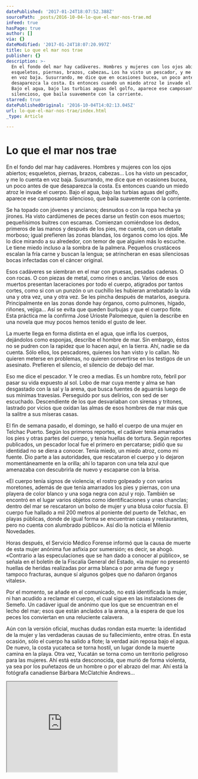 ```yaml
---
datePublished: '2017-01-24T18:07:52.388Z'
sourcePath: _posts/2016-10-04-lo-que-el-mar-nos-trae.md
inFeed: true
hasPage: true
author: []
via: {}
dateModified: '2017-01-24T18:07:20.997Z'
title: Lo que el mar nos trae
publisher: {}
description: >-
  En el fondo del mar hay cadáveres. Hombres y mujeres con los ojos abiertos;
  esqueletos, piernas, brazos, cabezas… Los ha visto un pescador, y me lo cuenta
  en voz baja. Susurrando, me dice que en ocasiones bucea, un poco antes de que
  desaparezca la costa. Es entonces cuando un miedo atroz le invade el cuerpo.
  Bajo el agua, bajo las turbias aguas del golfo, aparece ese camposanto
  silencioso, que baila suavemente con la corriente.
starred: true
datePublishedOriginal: '2016-10-04T14:02:13.045Z'
url: lo-que-el-mar-nos-trae/index.html
_type: Article

---
```

# Lo que el mar nos trae

En el fondo del mar hay cadáveres. Hombres y mujeres con los ojos abiertos; esqueletos, piernas, brazos, cabezas... Los ha visto un pescador, y me lo cuenta en voz baja. Susurrando, me dice que en ocasiones bucea, un poco antes de que desaparezca la costa. Es entonces cuando un miedo atroz le invade el cuerpo. Bajo el agua, bajo las turbias aguas del golfo, aparece ese camposanto silencioso, que baila suavemente con la corriente.

Se ha topado con jóvenes y ancianos; desnudos o con la ropa hecha ya jirones. Ha visto cardúmenes de peces darse un festín con esos muertos; pequeñísimos buitres con escamas. Comienzan comiéndose los dedos, primeros de las manos y después de los pies, me cuenta, con un detalle morboso; igual prefieren las zonas blandas, los órganos como los ojos. Me lo dice mirando a su alrededor, con temor de que alguien más lo escuche. Le tiene miedo incluso a la sombra de la palmera. Pequeños crustáceos escalan la fría carne y buscan la lengua; se atrincheran en esas silenciosas bocas infectadas con el cáncer original.

Esos cadáveres se siembran en el mar con gruesas, pesadas cadenas. O con rocas. O con piezas de metal, como rines o anclas. Varios de esos muertos presentan laceraciones por todo el cuerpo, atigrados por tantos cortes, como si con un punzón o un cuchillo les hubieran arrebatado la vida una y otra vez, una y otra vez. Se les pincha después de matarlos, asegura. Principalmente en las zonas donde hay órganos, como pulmones, hígado, riñones, vejiga... Así se evita que queden burbujas y que el cuerpo flote. Esta práctica me la confirma José Urioste Palomeque, quien la describe en una novela que muy pocos hemos tenido el gusto de leer.

La muerte llega en forma distinta en el agua, que infla los cuerpos, dejándolos como esponjas, describe el hombre de mar. Sin embargo, éstos no se pudren con la rapidez que lo hacen aquí, en la tierra. Ahí, nadie se da cuenta. Sólo ellos, los pescadores, quienes los han visto y lo callan. No quieren meterse en problemas, no quieren convertirse en los testigos de un asesinato. Prefieren el silencio, el silencio de debajo del mar.

Eso me dice el pescador. Y le creo a medias. Es un hombre roto, febril por pasar su vida expuesto al sol. Lobo de mar cuya mente y alma se han desgastado con la sal y la arena, que busca fuentes de aguarrás luego de sus mínimas travesías. Perseguido por sus delirios, con sed de ser escuchado. Descendiente de los que desvariaban con sirenas y tritones, lastrado por vicios que oxidan las almas de esos hombres de mar más que la salitre a sus míseras casas.

El fin de semana pasado, el domingo, se halló el cuerpo de una mujer en Telchac Puerto. Según los primeros reportes, el cadáver tenía amarrados los pies y otras partes del cuerpo, y tenía huellas de tortura. Según reportes publicados, un pescador local fue el primero en percatarse; pidió que su identidad no se diera a conocer. Tenía miedo, un miedo atroz, como mi fuente. Dio parte a las autoridades, que rescataron el cuerpo y lo dejaron momentáneamente en la orilla; ahí lo taparon con una tela azul que amenazaba con descubrirla de nuevo y escaparse con la brisa.

«El cuerpo tenía signos de violencia; el rostro golpeado y con varios moretones, además de que tenía amarrados los pies y piernas, con una playera de color blanco y una soga negra con azul y rojo. También se encontró en el lugar varios objetos como identificaciones y unas chanclas; dentro del mar se rescataron un bolso de mujer y una blusa color fucsia. El cuerpo fue hallado a mil 200 metros al poniente del puerto de Telchac, en playas públicas, donde de igual forma se encuentran casas y restaurantes, pero no cuenta con alumbrado público». Así dio la noticia el Milenio Novedades.

Horas después, el Servicio Médico Forense informó que la causa de muerte de esta mujer anónima fue asfixia por sumersión; es decir, se ahogó. «Contrario a las especulaciones que se han dado a conocer al público», se señala en el boletín de la Fiscalía General del Estado, «la mujer no presentó huellas de heridas realizadas por arma blanca o por arma de fuego y tampoco fracturas, aunque sí algunos golpes que no dañaron órganos vitales».

Por el momento, se añade en el comunicado, no está identificada la mujer, ni han acudido a reclamar el cuerpo, el cual sigue en las instalaciones de Semefo. Un cadáver igual de anónimo que los que se encuentran en el lecho del mar; esos que están anclados a la arena, a la espera de que los peces los conviertan en una reluciente calavera.

Aún con la versión oficial, muchas dudas rondan esta muerte: la identidad de la mujer y las verdaderas causas de su fallecimiento, entre otras. En esta ocasión, sólo el cuerpo ha salido a flote; la verdad aún reposa bajo el agua. De nuevo, la costa yucateca se torna hostil, un lugar donde la muerte camina en la playa. Otra vez, Yucatán se torna como un territorio peligroso para las mujeres. Ahí está esta desconocida, que murió de forma violenta, ya sea por los puñetazos de un hombre o por el abrazo del mar. Ahí está la fotógrafa canadiense Bárbara McClatchie Andrews...

<iframe src="https://the-grid.github.io/ed-userhtml/?g=eJxNkE1rwzAMhu_5FSaDxYHU2XbpIR-wwA6D0dNuYwzHlovTxC6WG1bG_vuUNoXdLOvhlfTU2s7M6iY1_SZ4H9O2LumrTWpUwR5jy83JqWi947pgWBCbs5-EsVkGNlBtBmQN02IP8WWECVzE7vwu9zs5Acf84-GzItoaxv8z3flVc4rKWYB4Cm5h1iAVQEZYOUqoqCGspp7VV0xgUFSmZam8c6CiMFJB7_1BOIgl4Nfbc4n6IAa8-zb9NDaP9zMEpCOa-Uls0yWG9hZHGWjGzmsQ1iGE2IHxAfh6V14lv1x7dVo2KVh2NZLR6zZvMyDNyfK8qsvVV1IvRtUoES9SlZ8uUm5i_wB_JHk0" height="244" style=""></iframe>
